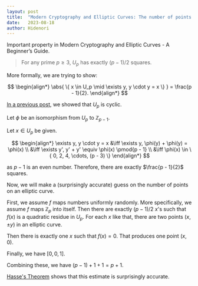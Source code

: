 ```yaml
---
layout: post
title:  "Modern Cryptography and Elliptic Curves: The number of points on an elliptic curve"
date:   2023-08-18
author: Hidenori
---
```


Important property in Modern Cryptography and Elliptic Curves - A Beginner’s Guide.

> For any prime $p \geq 3$, $U_p$ has exactly $(p - 1) / 2$ squares.


More formally, we are trying to show:

$$
\begin{align*}
    \abs{ \{ x \in U_p \mid \exists y, y \cdot y = x \} } = \frac{p - 1}{2}.
\end{align*}
$$

[In a previous post](/2023/08/16/modern-cryptography-and-elliptic-curves-elliptic-curve-cyclic.html), we showed that $U_p$ is cyclic.

Let $\phi$ be an isomorphism from $U_p$ to $\mathbb{Z}_{p - 1}$.

Let $x \in U_p$ be given.

$$
\begin{align*}
    \exists y, y \cdot y = x
        &\iff \exists y, \phi(y) + \phi(y) = \phi(x) \\
        &\iff \exists y', y' + y' \equiv \phi(x) \pmod{p - 1} \\
        &\iff \phi(x) \in \{ 0, 2, 4, \cdots, (p - 3) \}
\end{align*}
$$

as $p - 1$ is an even number.
Therefore, there are exactly $\frac{p - 1}{2}$ squares.

Now, we will make a (surprisingly accurate) guess on the number of points on an elliptic curve.

First, we assume $f$ maps numbers uniformly randomly.
More specifically, we assume $f$ maps $\mathbb{Z}_p$ into itself.
Then there are exactly $(p - 1) / 2$ $x$'s such that $f(x)$ is a quadratic residue in $U_p$.
For each $x$ like that, there are two points $(x, \pm y)$ in an elliptic curve.

Then there is exactly one $x$ such that $f(x) = 0$.
That produces one point $(x, 0)$.

Finally, we have $[0, 0, 1]$.

Combining these, we have $(p - 1) + 1 + 1 = p + 1$.

[Hasse's Theorem](https://en.wikipedia.org/wiki/Hasse%27s_theorem_on_elliptic_curves) shows that this estimate is surprisingly accurate.






